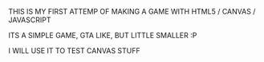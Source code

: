 THIS IS MY FIRST ATTEMP OF MAKING A GAME
WITH HTML5 / CANVAS / JAVASCRIPT

ITS A SIMPLE GAME, GTA LIKE, BUT LITTLE SMALLER :P


I WILL USE IT TO TEST CANVAS STUFF